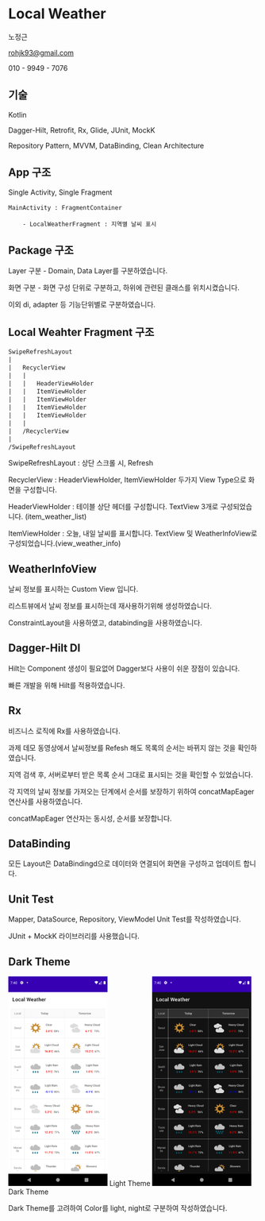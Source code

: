 # Local Weather

노정근

rohjk93@gmail.com

010 - 9949 - 7076




## 기술

Kotlin

Dagger-Hilt, Retrofit, Rx, Glide, JUnit, MockK

Repository Pattern, MVVM, DataBinding, Clean Architecture




## App 구조

Single Activity, Single Fragment

```
MainActivity : FragmentContainer

    - LocalWeatherFragment : 지역별 날씨 표시
```




## Package 구조

Layer 구분 - Domain, Data Layer를 구분하였습니다.

화면 구분 - 화면 구성 단위로 구분하고, 하위에 관련된 클래스를 위치시켰습니다.

이외 di, adapter 등 기능단위별로 구분하였습니다.




## Local Weahter Fragment 구조

```
SwipeRefreshLayout
|
|   RecyclerView
|   |
|   |   HeaderViewHolder
|   |   ItemViewHolder
|   |   ItemViewHolder
|   |   ItemViewHolder
|   |   ItemViewHolder
|   |
|   /RecyclerView
|
/SwipeRefreshLayout
```

SwipeRefreshLayout : 상단 스크롤 시, Refresh

RecyclerView : HeaderViewHolder, ItemViewHolder 두가지 View Type으로 화면을 구성합니다.

HeaderViewHolder : 테이블 상단 헤더를 구성합니다. TextView 3개로 구성되었습니다. (item_weather_list)

ItemViewHolder : 오늘, 내일 날씨를 표시합니다. TextView 및 WeatherInfoView로 구성되었습니다.(view_weather_info)




## WeatherInfoView

날씨 정보를 표시하는 Custom View 입니다.

리스트뷰에서 날씨 정보를 표시하는데 재사용하기위해 생성하였습니다.

ConstraintLayout을 사용하였고, databinding을 사용하였습니다.




## Dagger-Hilt DI

Hilt는 Component 생성이 필요없어 Dagger보다 사용이 쉬운 장점이 있습니다.

빠른 개발을 위해 Hilt를 적용하였습니다.




## Rx

비즈니스 로직에 Rx를 사용하였습니다.

과제 데모 동영상에서 날씨정보를 Refesh 해도 목록의 순서는 바뀌지 않는 것을 확인하였습니다.

지역 검색 후, 서버로부터 받은 목록 순서 그대로 표시되는 것을 확인할 수 있었습니다.

각 지역의 날씨 정보를 가져오는 단계에서 순서를 보장하기 위하여 concatMapEager 연산사를 사용하였습니다.

concatMapEager 연산자는 동시성, 순서를 보장합니다.




## DataBinding

모든 Layout은 DataBindingd으로 데이터와 연결되어 화면을 구성하고 업데이트 합니다.




## Unit Test

Mapper, DataSource, Repository, ViewModel Unit Test를 작성하였습니다.

JUnit + MockK 라이브러리를 사용했습니다.




## Dark Theme

<img src="https://github.com/rohjk/LocalWeather/blob/master/image/localweather_light.png" width="200">
Light Theme


<img src="https://github.com/rohjk/LocalWeather/blob/master/image/localweather_dark.png" width="200">
Dark Theme


Dark Theme를 고려하여 Color를 light, night로 구분하여 작성하였습니다.
